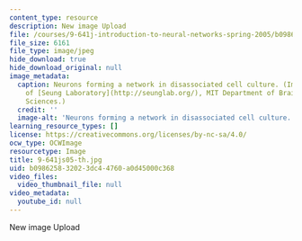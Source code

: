 ```yaml
---
content_type: resource
description: New image Upload
file: /courses/9-641j-introduction-to-neural-networks-spring-2005/b098625832023dc44760a0d45000c368_9-641js05-th.jpg
file_size: 6161
file_type: image/jpeg
hide_download: true
hide_download_original: null
image_metadata:
  caption: Neurons forming a network in disassociated cell culture. (Image courtesy
    of [Seung Laboratory](http://seunglab.org/), MIT Department of Brain and Cognitive
    Sciences.)
  credit: ''
  image-alt: 'Neurons forming a network in disassociated cell culture. '
learning_resource_types: []
license: https://creativecommons.org/licenses/by-nc-sa/4.0/
ocw_type: OCWImage
resourcetype: Image
title: 9-641js05-th.jpg
uid: b0986258-3202-3dc4-4760-a0d45000c368
video_files:
  video_thumbnail_file: null
video_metadata:
  youtube_id: null
---
```

New image Upload